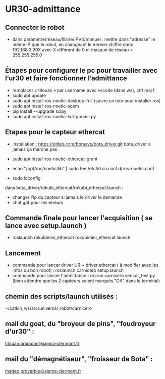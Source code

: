 # UR30-admittance

## Connecter le robot
- dans paramètre/réseau/filaire/IPV4/manuel : mettre dans "adresse" le même IP que le robot, en changeant le dernier chiffre donc 192.168.3.20X avec X différent de 0 et masque de réseau = 255.255.255.0

## Étapes pour configurer le pc pour travailler avec l’ur30 et faire fonctionner l’admittance 

- remplacer « titouan » par username avec vscode (dans ws), ctrl maj f
- sudo apt update
- sudo apt install ros-noetic-desktop-full (suivre un tuto pour installer ros)
- sudo apt install ros-noetic-soem      
- pip install --upgrade scipy
- sudo apt install ros-noetic-kdl-parser-py


## Etapes pour le capteur ethercat
    

- installation : https://gitlab.com/botasys/bota_driver.git bota_driver si jamais ça marche pas
- sudo apt install ros-noetic-ethercat-grant

- echo "/opt/ros/noetic/lib" | sudo tee /etc/ld.so.conf.d/ros-noetic.conf
- sudo ldconfig 

dans bota_driver/rokubi_ethercat/rokubi_ethercat.launch :
- changer l'ip du capteur si jamais le driver le demande
- chat gpt pour les erreurs

## Commande finale pour lancer l'acquisition ( se lance avec setup.launch )
- roslaunch rokubimini_ethercat rokubimini_ethercat.launch

## Lancement

- commande pour lancer driver UR + driver ethercat ( à modifier avec les infos du bon robot) : roslaunch carnicero setup.launch
- commande pour lancer l'admittance : rosrun carnicero sensor_test.py (bien attendre que les 2 capteurs soient marqués "OK" dans le terminal)


## chemin des scripts/launch utilisés :
~/catkin_ws/src/universal_robot/carnicero

## mail du goat, du "broyeur de pins", "foudroyeur d'ur30" :
titouan.briancon@sigma-clermont.fr

## mail du "démagnétiseur", "froisseur de Bota" :
matteo.proverbio@sigma-clermont.fr
